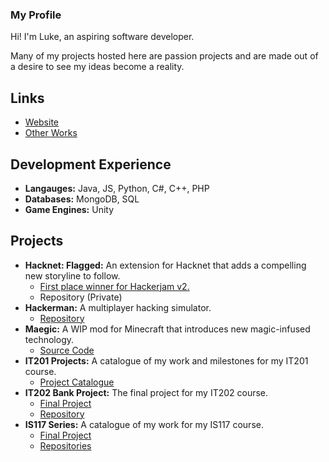 ### My Profile

Hi! I'm Luke, an aspiring software developer.

Many of my projects hosted here are passion projects and are made out of a desire to see my ideas become a reality.

## Links
- [Website](https://hashbeep.github.io)
- [Other Works](https://hashbeep.itch.io)

## Development Experience
- **Langauges:** Java, JS, Python, C#, C++, PHP
- **Databases:** MongoDB, SQL
- **Game Engines:** Unity

## Projects
- **Hacknet: Flagged:** An extension for Hacknet that adds a compelling new storyline to follow.
    - [First place winner for Hackerjam v2.](https://store.steampowered.com/news/app/365450/view/2515772501355319473)
    - Repository (Private)
- **Hackerman:** A multiplayer hacking simulator.
    - [Repository](https://github.com/Modulations/hackerman)
- **Maegic:** A WIP mod for Minecraft that introduces new magic-infused technology.
    - [Source Code](https://github.com/Modulations/Maegic)
- **IT201 Projects:** A catalogue of my work and milestones for my IT201 course.
    - [Project Catalogue](https://hashbeep.itch.io)
- **IT202 Bank Project:** The final project for my IT202 course.
    - [Final Project](https://lad5-prod.herokuapp.com)
    - [Repository](https://github.com/Modulations/IT202-003)
- **IS117 Series:** A catalogue of my work for my IS117 course.
    - [Final Project](https://lad5.github.io/P4/)
    - [Repositories](https://github.com/lad5)

<!--
**Modulations/Modulations** is a ✨ _special_ ✨ repository because its `README.md` (this file) appears on your GitHub profile.

Here are some ideas to get you started:

- 🔭 I’m currently working on ...
- 🌱 I’m currently learning ...
- 👯 I’m looking to collaborate on ...
- 🤔 I’m looking for help with ...
- 💬 Ask me about ...
- 📫 How to reach me: ...
- 😄 Pronouns: ...
- ⚡ Fun fact: ...
-->
